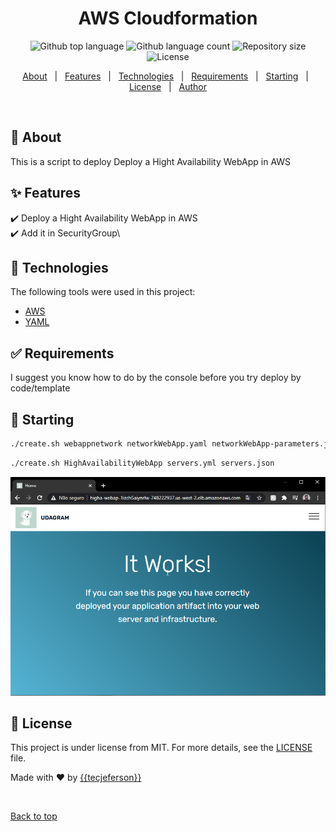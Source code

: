 </div>

<h1 align="center">AWS Cloudformation</h1>

<p align="center">
  <img alt="Github top language" src="https://img.shields.io/github/languages/top/{{tecjeferson}}/configuringaws_cli?color=56BEB8">

  <img alt="Github language count" src="https://img.shields.io/github/languages/count/{{tecjeferson}}/configuringaws_cli?color=56BEB8">

  <img alt="Repository size" src="https://img.shields.io/github/repo-size/{{tecjeferson}}/configuringaws_cli?color=56BEB8">

  <img alt="License" src="https://img.shields.io/github/license/{{tecjeferson}}/configuringaws_cli?color=56BEB8">

</p>

<!-- Status -->

<!-- <h4 align="center">
	🚧  ConfiguringAWS_CLI 🚀 Under construction...  🚧
</h4>

<hr> -->

<p align="center">
  <a href="#dart-about">About</a> &#xa0; | &#xa0; 
  <a href="#sparkles-features">Features</a> &#xa0; | &#xa0;
  <a href="#rocket-technologies">Technologies</a> &#xa0; | &#xa0;
  <a href="#white_check_mark-requirements">Requirements</a> &#xa0; | &#xa0;
  <a href="#checkered_flag-starting">Starting</a> &#xa0; | &#xa0;
  <a href="#memo-license">License</a> &#xa0; | &#xa0;
  <a href="https://github.com/{{YOUR_GITHUB_USERNAME}}" target="_blank">Author</a>
</p>

<br>

## :dart: About

This is a script to deploy Deploy a Hight Availability WebApp in AWS

## :sparkles: Features

:heavy_check_mark: Deploy a Hight Availability WebApp in AWS\
:heavy_check_mark: Add it in SecurityGroup\

## :rocket: Technologies

The following tools were used in this project:

- [AWS](https://aws.amazon.com/)
- [YAML](https://yaml.org/)

## :white_check_mark: Requirements

I suggest you know how to do by the console before you try deploy by code/template

## :checkered_flag: Starting

```bash
./create.sh webappnetwork networkWebApp.yaml networkWebApp-parameters.json
```

```bash
./create.sh HighAvailabilityWebApp servers.yml servers.json
```

![](Deploy/img/udagramproject.png)

## :memo: License

This project is under license from MIT. For more details, see the [LICENSE](LICENSE.md) file.

Made with :heart: by <a href="https://github.com/{{tecjeferson}}" target="_blank">{{tecjeferson}}</a>

&#xa0;

<a href="#top">Back to top</a>
